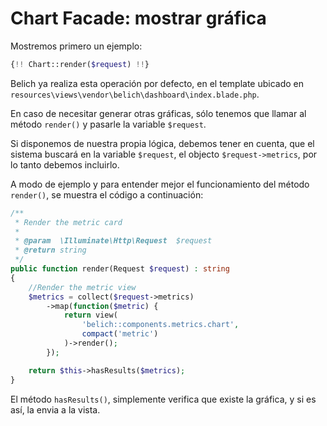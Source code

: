 # Chart Facade: mostrar gráfica

Mostremos primero un ejemplo:

```php
{!! Chart::render($request) !!}
```

Belich ya realiza esta operación por defecto, en el template ubicado en `resources\views\vendor\belich\dashboard\index.blade.php`.

En caso de necesitar generar otras gráficas, sólo tenemos que llamar al método `render()` y pasarle la variable `$request`. 

Si disponemos de nuestra propia lógica, debemos tener en cuenta, que el sistema buscará en la variable `$request`, el objecto `$request->metrics`, por lo tanto debemos incluirlo.

A modo de ejemplo y para entender mejor el funcionamiento del método `render()`, se muestra el código a continuación:

```php
/**
 * Render the metric card
 *
 * @param  \Illuminate\Http\Request  $request
 * @return string
 */
public function render(Request $request) : string
{
    //Render the metric view
    $metrics = collect($request->metrics)
        ->map(function($metric) {
            return view(
                'belich::components.metrics.chart', 
                compact('metric')
            )->render();
        });

    return $this->hasResults($metrics);
}
```

El método `hasResults()`, simplemente verifica que existe la gráfica, y si es así, la envia a la vista.
